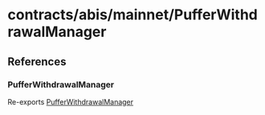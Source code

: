 # contracts/abis/mainnet/PufferWithdrawalManager

## References

### PufferWithdrawalManager

Re-exports [PufferWithdrawalManager](PufferWithdrawalManager.md#pufferwithdrawalmanager)
